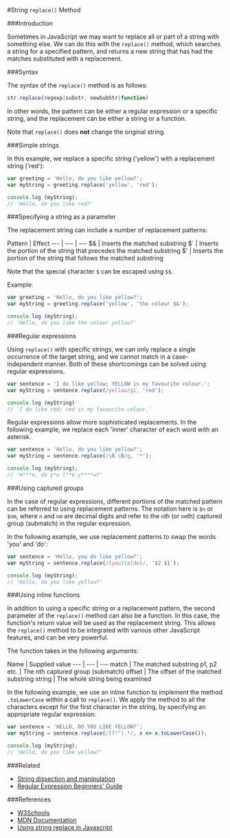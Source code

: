 #String `replace()` Method

###Introduction

Sometimes in JavaScript we may want to replace all or part of a string with something else. We can do this with the `replace()` method, which searches a string for a specified pattern, and returns a new string that has had the matches substituted with a replacement.

###Syntax

The syntax of the `replace()` method is as follows:

``` javascript
str.replace(regexp|substr, newSubStr|function)
```

In other words, the pattern can be either a regular expression or a specific string, and the replacement can be either a string or a function.

Note that `replace()` does **not** change the original string.

###Simple strings

In this example, we replace a specific string ('yellow') with a replacement string ('red'):

```javascript
var greeting = 'Hello, do you like yellow?';
var myString = greeting.replace('yellow', 'red');

console.log (myString);
// 'Hello, do you like red?'
```

###Specifying a string as a parameter

The replacement string can include a number of replacement patterns:

Pattern | Effect
--- | --- | ---
$& | Inserts the matched substring
$` | Inserts the portion of the string that precedes the matched substring
$' | Inserts the portion of the string that follows the matched substring

Note that the special character `$` can be escaped using `$$`.

Example:

```javascript
var greeting = 'Hello, do you like yellow?';
var myString = greeting.replace('yellow', 'the colour $&');

console.log (myString);
// 'Hello, do you like the colour yellow?'
```

###Regular expressions

Using `replace()` with specific strings, we can only replace a single occurrence of the target string, and we cannot match in a case-independent manner. Both of these shortcomings can be solved using regular expressions.

```javascript
var sentence = 'I do like yellow; YELLOW is my favourite colour.';
var myString = sentence.replace(/yellow/gi, 'red');

console.log (myString)
// 'I do like red; red is my favourite colour.'
```

Regular expressions allow more sophisticated replacements. In the following example, we replace each 'inner' character of each word with an asterisk.

```javascript
var sentence = 'Hello, do you like yellow?';
var myString = sentence.replace(/\B.\B/g, '*');

console.log (myString);
// 'H***o, do y*u l**e y****w?'
```

###Using captured groups

In the case of regular expressions, different portions of the matched pattern can be referred to using replacement patterns. The notation here is `$n` or `$nm`, where `n` and `nm` are decimal digits and refer to the `n`th (or `nm`th) captured group (submatch) in the regular expression.

In the following example, we use replacement patterns to swap the words 'you' and 'do':

```javascript
var sentence = 'Hello, you do like yellow?';
var myString = sentence.replace(/(you)\s(do)/, '$2 $1');

console.log (myString);
// 'Hello, do you like yellow?'
```

###Using inline functions

In addition to using a specific string or a replacement pattern, the second parameter of the `replace()` method can also be a function. In this case, the function's return value will be used as the replacement string. This allows the `replace()` method to be integrated with various other JavaScript features, and can be very powerful.

The function takes in the following arguments:

Name | Supplied value
--- | --- | ---
match | The matched substring
p1, p2 etc. | The nth captured group (submatch)
offset | The offset of the matched substring
string | The whole string being examined

In the following example, we use an inline function to implement the method `.toLowerCase` within a call to `replace()`. We apply the method to all the characters except for the first character in the string, by specifying an appropriate regular expression:

```javascript
var sentence = 'HELLO, DO YOU LIKE YELLOW?';
var myString = sentence.replace(/(?!^).*/, x => x.toLowerCase());

console.log (myString);
// 'Hello, do you like yellow?'
```

###Related
- [String dissection and manipulation](string-dissection-and-manipulation.md)
- [Regular Expression Beginners' Guide](regular-expressions-beginners-guide.md)

###References

- [W3Schools](http://www.w3schools.com/jsref/jsref_replace.asp)
- [MDN Documentation](https://developer.mozilla.org/en-US/docs/Web/JavaScript/Reference/Global_Objects/String/replace)
- [Using string replace in Javascript](https://davidwalsh.name/string-replace-javascript)
